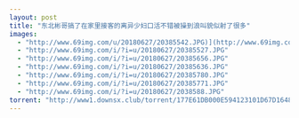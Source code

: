 ```yaml
---
layout: post
title: "东北彬哥搞了在家里接客的离异少妇口活不错被操到浪叫貌似射了很多"
images:
  - "http://www.69img.com/u/20180627/20385542.JPG)](http://www.69img.com/i/?i=u/20180627/20385542.JPG"
  - "http://www.69img.com/i/?i=u/20180627/20385527.JPG"
  - "http://www.69img.com/i/?i=u/20180627/20385656.JPG"
  - "http://www.69img.com/i/?i=u/20180627/20385636.JPG"
  - "http://www.69img.com/i/?i=u/20180627/20385780.JPG"
  - "http://www.69img.com/i/?i=u/20180627/20385771.JPG"
  - "http://www.69img.com/i/?i=u/20180627/2038588.JPG"
torrent: "http://www1.downsx.club/torrent/177E61DB000E594123101D67D1648AE9EDD19E03"
---
```


